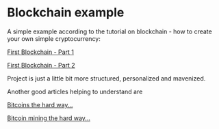 # Blockchain example

A simple example according to the tutorial on blockchain - how to create your own simple cryptocurrency:

[First Blockchain - Part 1](https://medium.com/programmers-blockchain/create-simple-blockchain-java-tutorial-from-scratch-6eeed3cb03fa)

[First Blockchain - Part 2](https://medium.com/programmers-blockchain/creating-your-first-blockchain-with-java-part-2-transactions-2cdac335e0ce)

Project is just a little bit more structured, personalized and mavenized.

Another good articles helping to understand are

[Bitcoins the hard way...](http://www.righto.com/2014/02/bitcoins-hard-way-using-raw-bitcoin.html)

[Bitcoin mining the hard way...](http://www.righto.com/2014/02/bitcoin-mining-hard-way-algorithms.html)